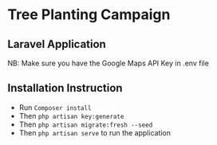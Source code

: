 # Tree Planting Campaign 

## Laravel Application

NB: Make sure you have the Google Maps API Key in .env file

## Installation Instruction
* Run ```Composer install```
* Then ```php artisan key:generate```
* Then ```php artisan migrate:fresh --seed```
* Then ```php artisan serve``` to run the application